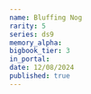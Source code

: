 ```yaml
---
name: Bluffing Nog
rarity: 5
series: ds9
memory_alpha:
bigbook_tier: 3
in_portal:
date: 12/08/2024
published: true
---
```



